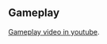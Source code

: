 ## Gameplay
 [Gameplay video in youtube](https://www.youtube.com/watch?v=qgA2kUzpz8Q&ab_channel=TahaKARABIYIK).

